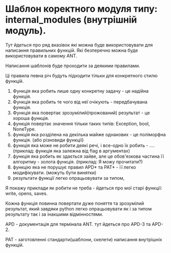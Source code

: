 # Шаблон коректного модуля типу: internal_modules (внутрішній модуль).

Тут йдеться про ряд вказівок які можна буде використовувати для
написання правильних функцій. Які безперечно можна буде використовувати
в самому ANT.

Написання шаблонів буде проходити за деякими правилами.

Ці правила певна річ будуть підходити тільки для конкретного стилю
функцій.

1. Функція яка робить лише одну конкретну задачу - це надійна функція.
2. Функція яка робить те чого від неї очікують - передбачувана функція.
3. Функція яка повертає зрозумілий(прожований) результат - це хороша
функція.
4. функція повертає значення тільки таких типів: Exception, bool,
NoneType.
5. функція яка розділена на декілька майже однакових - це поліморфна
функція. (або різновиди функції)
6. функція яка може не робити деякі речі, і все-одно їх робить - ....
(приклад: функція яка залежна від flag в аргументах)
7. функція яка робить як здається зайве, але це обов'язкова частина її
алгоритму - золота функція. (приклад: Я можу прочитати?)
8. функцію яка не порушує правил APD* та PAT* - її легко модифікувати.
(можуть бути винятки)
9. результати функції легко опрацьовувати за типом, 

Я покажу приклади як робити не треба - йдеться про мої старі функції:
write, opens, saves.

Кожна функція повинна повертати дуже поняття та зрозумілий результат,
який завдяки python легко опрацьовувати як і за типом результату так і
за інакшими відмінностями.



APD - документація для термінала ANT. тут йдеться про APD-3 та APD-2.


PAT - заготовленні стандарти(шаблони, скелети) написання внутрішніх
функцій.

